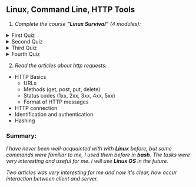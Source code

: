 ## Linux, Command Line, HTTP Tools

1. _Complete the course **"Linux Survival"** (4 modules):_

<details>
<summary>First Quiz</summary>

![linuxsurvival.com first quiz screenshot](../task_linux_cli/first_quiz.jpg)

</details>

<details>
<summary>Second Quiz</summary>

![linuxsurvival.com second quiz screenshot](../task_linux_cli/second_quiz.jpg)

</details>

<details>
<summary>Third Quiz</summary>

![linuxsurvival.com third quiz screenshot](../task_linux_cli/third_quiz.jpg)

</details>

<details>
<summary>Fourth Quiz</summary>

![linuxsurvival.com fourth quiz screenshot](../task_linux_cli/fourth_quiz.jpg)

</details>

2. _Read the articles about http requests:_

- HTTP Basics
   - URLs
   - Methods (get, post, put, delete)
   - Status codes (1xx, 2xx, 3xx, 4xx, 5xx)
   - Format of HTTP messages
- HTTP connection
- Identification and authentication
- Hashing

### Summary:

_I have never been well-acquainted with with **Linux** before, but some commands were familiar to me, I used them before in **bash**. The tasks were very interesting and useful for me. I will use **Linux OS** in the future._

_Two articles was very interesting for me and now it's clear, how occur interaction between client and server._